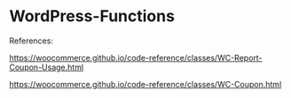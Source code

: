 # WordPress-Functions

References:

https://woocommerce.github.io/code-reference/classes/WC-Report-Coupon-Usage.html

https://woocommerce.github.io/code-reference/classes/WC-Coupon.html

